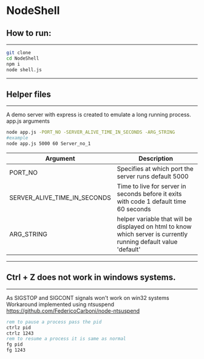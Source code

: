 # NodeShell

## How to run:

---

```bash
git clone
cd NodeShell
npm i
node shell.js
```

---

## Helper files

---

A demo server with express is created to emulate a long running process.
app.js arguments

```bash
node app.js -PORT_NO -SERVER_ALIVE_TIME_IN_SECONDS -ARG_STRING
#example
node app.js 5000 60 Server_no_1
```

| Argument                     | Description                                                                                                      |
| ---------------------------- | ---------------------------------------------------------------------------------------------------------------- |
| PORT_NO                      | Specifies at which port the server runs default 5000                                                             |
| SERVER_ALIVE_TIME_IN_SECONDS | Time to live for server in seconds before it exits with code 1 default time 60 seconds                           |
| ARG_STRING                   | helper variable that will be displayed on html to know which server is currently running default value 'default' |

---

## Ctrl + Z does not work in windows systems.

---

As SIGSTOP and SIGCONT signals won't work on win32 systems
Workaround implemented using ntsuspend
https://github.com/FedericoCarboni/node-ntsuspend

```cmd
rem to pause a process pass the pid
ctrlz pid
ctrlz 1243
rem to resume a process it is same as normal
fg pid
fg 1243
```
